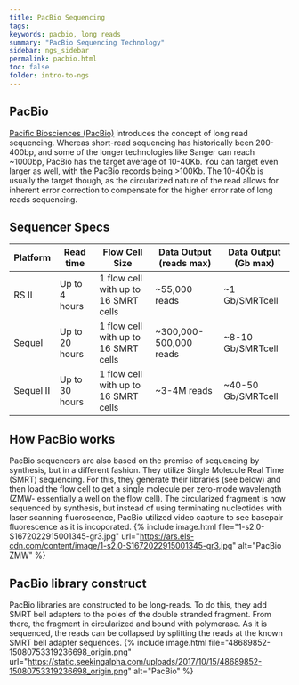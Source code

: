 ```yaml
---
title: PacBio Sequencing
tags: 
keywords: pacbio, long reads
summary: "PacBio Sequencing Technology"
sidebar: ngs_sidebar
permalink: pacbio.html
toc: false
folder: intro-to-ngs
---
```


## PacBio
[Pacific Biosciences (PacBio)](https://www.pacb.com/) introduces the concept of long read sequencing. Whereas short-read sequencing has historically been 200-400bp, and some of the longer technologies like Sanger can reach ~1000bp, PacBio has the target average of 10-40Kb. You can target even larger as well, with the PacBio records being >100Kb. The 10-40Kb is usually the target though, as the circularized nature of the read allows for inherent error correction to compensate for the higher error rate of long reads sequencing. 

## Sequencer Specs

| Platform | Read time | Flow Cell Size | Data Output (reads max) | Data Output (Gb max) |
|-------|--------|---------|----------|-----------|
| RS II | Up to 4 hours | 1 flow cell with up to 16 SMRT cells | ~55,000 reads | ~1 Gb/SMRTcell |
| Sequel | Up to 20 hours | 1 flow cell with up to 16 SMRT cells | ~300,000-500,000 reads | ~8-10 Gb/SMRTcell |
| Sequel II | Up to 30 hours | 1 flow cell with up to 16 SMRT cells | ~3-4M reads | ~40-50 Gb/SMRTcell |

## How PacBio works
PacBio sequencers are also based on the premise of sequencing by synthesis, but in a different fashion. They utilize Single Molecule Real Time (SMRT) sequencing. For this, they generate their libraries (see below) and then load the flow cell to get a single molecule per zero-mode wavelength (ZMW- essentially a well on the flow cell). The circularized fragment is now sequenced by synthesis, but instead of using terminating nucleotides with laser scanning fluoroscence, PacBio utilized video capture to see basepair fluorescence as it is incoporated. 
{% include image.html file="1-s2.0-S1672022915001345-gr3.jpg" url="https://ars.els-cdn.com/content/image/1-s2.0-S1672022915001345-gr3.jpg" alt="PacBio ZMW" %}

## PacBio library construct
PacBio libraries are constructed to be long-reads. To do this, they add SMRT bell adapters to the poles of the double stranded fragment. From there, the fragment in circularized and bound with polymerase. As it is sequenced, the reads can be collapsed by splitting the reads at the known SMRT bell adapter sequences. 
{% include image.html file="48689852-15080753319236698_origin.png" url="https://static.seekingalpha.com/uploads/2017/10/15/48689852-15080753319236698_origin.png" alt="PacBio" %}

